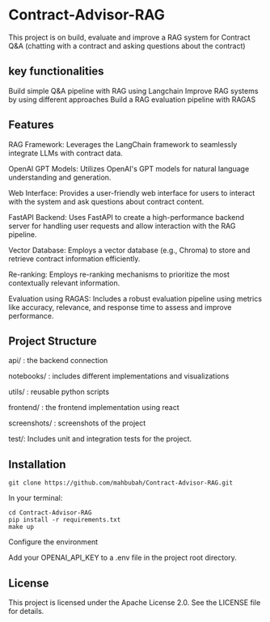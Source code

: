 # Contract-Advisor-RAG
This project is on build, evaluate and improve a RAG system for Contract Q&A (chatting with a contract and asking questions about the contract)

## key functionalities
Build simple Q&A pipeline with RAG using Langchain
Improve RAG systems by using different approaches
Build a RAG evaluation pipeline with RAGAS

## Features

RAG Framework: Leverages the LangChain framework to seamlessly integrate LLMs with contract data.

OpenAI GPT Models: Utilizes OpenAI's GPT models for natural language understanding and generation.

Web Interface: Provides a user-friendly web interface for users to interact with the system and ask questions about contract content.

FastAPI Backend: Uses FastAPI to create a high-performance backend server for handling user requests and allow interaction with the RAG pipeline.

Vector Database: Employs a vector database (e.g., Chroma) to store and retrieve contract information efficiently.

Re-ranking: Employs re-ranking mechanisms to prioritize the most contextually relevant information.

Evaluation using RAGAS: Includes a robust evaluation pipeline using metrics like accuracy, relevance, and response time to assess and improve performance.

## Project Structure
api/ : the backend connection

notebooks/ : includes different implementations and visualizations

utils/ : reusable python scripts

frontend/ : the frontend implementation using react

screenshots/ : screenshots of the project

test/: Includes unit and integration tests for the project.

## Installation

    git clone https://github.com/mahbubah/Contract-Advisor-RAG.git

In your terminal:

    cd Contract-Advisor-RAG
    pip install -r requirements.txt
    make up

Configure the environment

Add your OPENAI_API_KEY to a .env file in the project root directory.

## License
This project is licensed under the Apache License 2.0. See the LICENSE file for details.
